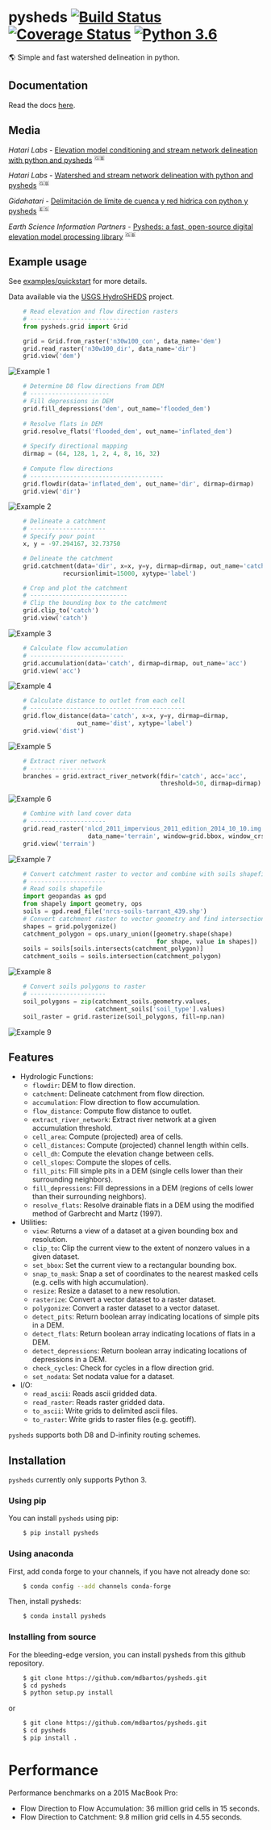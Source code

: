 # pysheds [![Build Status](https://travis-ci.org/mdbartos/pysheds.svg?branch=master)](https://travis-ci.org/mdbartos/pysheds) [![Coverage Status](https://coveralls.io/repos/github/mdbartos/pysheds/badge.svg?branch=master&service=github)](https://coveralls.io/github/mdbartos/pysheds?branch=master) [![Python 3.6](https://img.shields.io/badge/python-3.6-blue.svg)](https://www.python.org/downloads/release/python-360/)
🌎 Simple and fast watershed delineation in python.

## Documentation

Read the docs [here](https://mdbartos.github.io/pysheds).

## Media

*Hatari Labs* - [Elevation model conditioning and stream network delineation with python and pysheds](https://www.hatarilabs.com/ih-en/elevation-model-conditioning-and-stream-network-delimitation-with-python-and-pysheds-tutorial) <sup>:uk:</sup>

*Hatari Labs* - [Watershed and stream network delineation with python and pysheds](https://www.hatarilabs.com/ih-en/watershed-and-stream-network-delimitation-with-python-and-pysheds-tutorial) <sup>:uk:</sup>

*Gidahatari* - [Delimitación de límite de cuenca y red hidrica con python y pysheds](http://gidahatari.com/ih-es/delimitacion-de-limite-de-cuenca-y-red-hidrica-con-python-y-pysheds-tutorial) <sup>:es:</sup>

*Earth Science Information Partners* - [Pysheds: a fast, open-source digital elevation model processing library](https://www.esipfed.org/student-fellow-blog/pysheds-a-fast-open-source-digital-elevation-model-processing-library) <sup>:uk:</sup>

## Example usage

See [examples/quickstart](https://github.com/mdbartos/pysheds/blob/master/examples/quickstart.ipynb) for more details.

Data available via the [USGS HydroSHEDS](https://hydrosheds.cr.usgs.gov/datadownload.php) project.

```python
    # Read elevation and flow direction rasters
    # ----------------------------
    from pysheds.grid import Grid

    grid = Grid.from_raster('n30w100_con', data_name='dem')
    grid.read_raster('n30w100_dir', data_name='dir')
    grid.view('dem')
```

![Example 1](examples/img/conditioned_dem.png)

```python
    # Determine D8 flow directions from DEM
    # ----------------------
    # Fill depressions in DEM
    grid.fill_depressions('dem', out_name='flooded_dem')
    
    # Resolve flats in DEM
    grid.resolve_flats('flooded_dem', out_name='inflated_dem')
    
    # Specify directional mapping
    dirmap = (64, 128, 1, 2, 4, 8, 16, 32)
    
    # Compute flow directions
    # -------------------------------------
    grid.flowdir(data='inflated_dem', out_name='dir', dirmap=dirmap)
    grid.view('dir')
```

![Example 2](examples/img/flow_direction.png)

```python
    # Delineate a catchment
    # ---------------------
    # Specify pour point
    x, y = -97.294167, 32.73750

    # Delineate the catchment
    grid.catchment(data='dir', x=x, y=y, dirmap=dirmap, out_name='catch',
               recursionlimit=15000, xytype='label')

    # Crop and plot the catchment
    # ---------------------------
    # Clip the bounding box to the catchment
    grid.clip_to('catch')
    grid.view('catch')
```

![Example 3](examples/img/catchment.png)

```python
    # Calculate flow accumulation
    # --------------------------
    grid.accumulation(data='catch', dirmap=dirmap, out_name='acc')
    grid.view('acc')
```

![Example 4](examples/img/flow_accumulation.png)

```python
    # Calculate distance to outlet from each cell
    # -------------------------------------------
    grid.flow_distance(data='catch', x=x, y=y, dirmap=dirmap,
                   out_name='dist', xytype='label')
    grid.view('dist')
```

![Example 5](examples/img/flow_distance.png)

```python
    # Extract river network
    # ---------------------
    branches = grid.extract_river_network(fdir='catch', acc='acc',
                                          threshold=50, dirmap=dirmap)
```

![Example 6](examples/img/river_network.png)

```python
    # Combine with land cover data
    # ---------------------
    grid.read_raster('nlcd_2011_impervious_2011_edition_2014_10_10.img',
                      data_name='terrain', window=grid.bbox, window_crs=grid.crs)
    grid.view('terrain')
```

![Example 7](examples/img/impervious_area.png)

```python
    # Convert catchment raster to vector and combine with soils shapefile
    # ---------------------
    # Read soils shapefile
    import geopandas as gpd
    from shapely import geometry, ops
    soils = gpd.read_file('nrcs-soils-tarrant_439.shp')
    # Convert catchment raster to vector geometry and find intersection
    shapes = grid.polygonize()
    catchment_polygon = ops.unary_union([geometry.shape(shape)
                                         for shape, value in shapes])
    soils = soils[soils.intersects(catchment_polygon)]
    catchment_soils = soils.intersection(catchment_polygon)
```

![Example 8](examples/img/vector_soil.png)

```python
    # Convert soils polygons to raster
    # ---------------------
    soil_polygons = zip(catchment_soils.geometry.values,
                        catchment_soils['soil_type'].values)
    soil_raster = grid.rasterize(soil_polygons, fill=np.nan)
```

![Example 9](examples/img/raster_soil.png)

## Features

- Hydrologic Functions:
  - `flowdir`: DEM to flow direction.
  - `catchment`: Delineate catchment from flow direction.
  - `accumulation`: Flow direction to flow accumulation.
  - `flow_distance`: Compute flow distance to outlet.
  - `extract_river_network`: Extract river network at a given accumulation threshold.
  - `cell_area`: Compute (projected) area of cells.
  - `cell_distances`: Compute (projected) channel length within cells.
  - `cell_dh`: Compute the elevation change between cells.
  - `cell_slopes`: Compute the slopes of cells.
  - `fill_pits`: Fill simple pits in a DEM (single cells lower than their surrounding neighbors).
  - `fill_depressions`: Fill depressions in a DEM (regions of cells lower than their surrounding neighbors).
  - `resolve_flats`: Resolve drainable flats in a DEM using the modified method of Garbrecht and Martz (1997).
- Utilities:
  - `view`: Returns a view of a dataset at a given bounding box and resolution.
  - `clip_to`: Clip the current view to the extent of nonzero values in a given dataset.
  - `set_bbox`: Set the current view to a rectangular bounding box.
  - `snap_to_mask`: Snap a set of coordinates to the nearest masked cells (e.g. cells with high accumulation).
  - `resize`: Resize a dataset to a new resolution.
  - `rasterize`: Convert a vector dataset to a raster dataset.
  - `polygonize`: Convert a raster dataset to a vector dataset.
  - `detect_pits`: Return boolean array indicating locations of simple pits in a DEM.
  - `detect_flats`: Return boolean array indicating locations of flats in a DEM.
  - `detect_depressions`: Return boolean array indicating locations of depressions in a DEM.
  - `check_cycles`: Check for cycles in a flow direction grid.
  - `set_nodata`: Set nodata value for a dataset.
- I/O:
  - `read_ascii`: Reads ascii gridded data.
  - `read_raster`: Reads raster gridded data.
  - `to_ascii`: Write grids to delimited ascii files.
  - `to_raster`: Write grids to raster files (e.g. geotiff).

`pysheds` supports both D8 and D-infinity routing schemes.

## Installation

`pysheds` currently only supports Python 3.

### Using pip

You can install `pysheds` using pip:

```bash
    $ pip install pysheds
```

### Using anaconda

First, add conda forge to your channels, if you have not already done so:

```bash
    $ conda config --add channels conda-forge
```

Then, install pysheds:

```bash
    $ conda install pysheds
```
### Installing from source

For the bleeding-edge version, you can install pysheds from this github repository.

```bash
    $ git clone https://github.com/mdbartos/pysheds.git
    $ cd pysheds
    $ python setup.py install
```

or

```bash
    $ git clone https://github.com/mdbartos/pysheds.git
    $ cd pysheds
    $ pip install .
```

# Performance
Performance benchmarks on a 2015 MacBook Pro:

- Flow Direction to Flow Accumulation: 36 million grid cells in 15 seconds.
- Flow Direction to Catchment: 9.8 million grid cells in 4.55 seconds.
